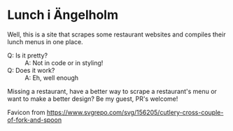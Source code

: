 # Lunch i Ängelholm

Well, this is a site that scrapes some restaurant websites and compiles their
lunch menus in one place.

<dl>
  <dt>Q: Is it pretty?</dt>
  <dd>A: Not in code or in styling!</dd>

  <dt>Q: Does it work?</dt>
  <dd>A: Eh, well enough</dt>
</dl>

Missing a restaurant, have a better way to scrape a restaurant's menu or want
to make a better design? Be my guest, PR's welcome!

Favicon from https://www.svgrepo.com/svg/156205/cutlery-cross-couple-of-fork-and-spoon

